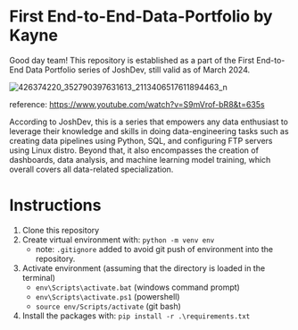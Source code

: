 # First End-to-End-Data-Portfolio by Kayne

Good day team! This repository is established as a part of the First End-to-End Data Portfolio series of JoshDev, still valid as of March 2024.

![426374220_352790397631613_2113406517611894463_n](https://github.com/kayndrigs/Rodrigo-End-to-End-Data-Portfolio/assets/103131412/74b74919-36f1-413c-8870-e32ca9dfcded)

reference: https://www.youtube.com/watch?v=S9mVrof-bR8&t=635s

According to JoshDev, this is a series that empowers any data enthusiast to leverage their knowledge and skills in doing data-engineering tasks such as creating data pipelines using Python, SQL, and configuring FTP servers using Linux distro. Beyond that, it also encompasses the creation of dashboards, data analysis, and machine learning model training, which overall covers all data-related specialization. 

# Instructions
1. Clone this repository
2. Create virtual environment with: `python -m venv env`
   - note: `.gitignore` added to avoid git push of environment into the repository. 
3. Activate environment (assuming that the directory is loaded in the terminal)
   - `env\Scripts\activate.bat` (windows command prompt)
   - `env\Scripts\activate.ps1` (powershell)
   - `source env/Scripts/activate` (git bash)
4. Install the packages with: `pip install -r .\requirements.txt`

